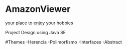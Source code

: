 # AmazonViewer
your place to enjoy your hobbies

Project Design using Java SE

#Themes
-Herencia
-Polimorfismo
-Interfaces
-Abstract
